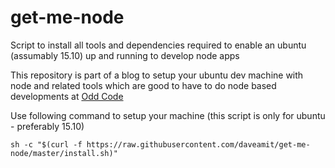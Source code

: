 # get-me-node
Script to install all tools and dependencies required to enable an ubuntu (assumably 15.10) up and running to develop node apps

This repository is part of a blog to setup your ubuntu dev machine with node and related tools which are good to have to do node based developments at [Odd Code](http://daveamit.com)

Use following command to setup your machine (this script is only for ubuntu - preferably 15.10)

    sh -c "$(curl -f https://raw.githubusercontent.com/daveamit/get-me-node/master/install.sh)"
